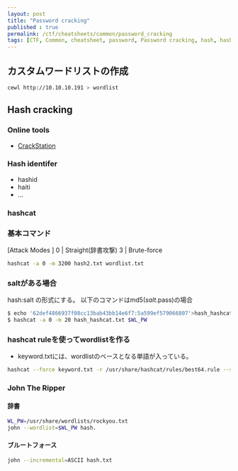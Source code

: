 ```yaml
---
layout: post
title: "Password cracking"
published : true
permalink: /ctf/cheatsheets/common/password_cracking
tags: [CTF, Common, cheatsheet, password, Password cracking, hash, hash cracking, cewl, hashcat, john]
---
```


## カスタムワードリストの作成
```sh
cewl http://10.10.10.191 > wordlist
```
## Hash cracking
### Online tools
- [CrackStation](https://crackstation.net/)

### Hash identifer
- hashid
- haiti
- ...

### hashcat
### 基本コマンド
[Attack Modes ]
0 | Straight(辞書攻撃)
3 | Brute-force
```sh
hashcat -a 0 -m 3200 hash2.txt wordlist.txt
```
### saltがある場合
hash:salt の形式にする。
以下のコマンドはmd5($salt.$pass)の場合
```sh
$ echo '62def4866937f08cc13bab43bb14e6f7:5a599ef579066807'>hash_hashcat.txt
$ hashcat -a 0 -m 20 hash_hashcat.txt $WL_PW
```
### hashcat ruleを使ってwordlistを作る
- keyword.txtには、wordlistのベースとなる単語が入っている。
```sh
hashcat --force keyword.txt -r /usr/share/hashcat/rules/best64.rule --stdout > wordlist.txt
```

### John The Ripper
#### 辞書
```sh
WL_PW=/usr/share/wordlists/rockyou.txt
john --wordlist=$WL_PW hash.
```
#### ブルートフォース
```sh
john --incremental=ASCII hash.txt
```
